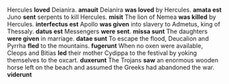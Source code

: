 Hercules **loved** Deianira. **amauit**
Deianira **was loved** by Hercules. **amata est**
Juno **sent** serpents to kill Hercules. **misit**
The lion of Nemea **was killed** by Hercules. **interfectus est**
Apollo **was given** into slavery to Admetus, king of Thessaly. **datus est**
Messengers **were sent**. **missa sunt**
The daughters **were given** in marriage. **datae sunt**
To escape the flood, Deucalion and Pyrrha **fled** to the mountains. **fugerunt**
When no oxen were available, Cleops and Bitias **led** their mother Cydippa to the festival by yoking themselves to the oxcart. **duxerunt**
The Trojans **saw** an enormous wooden horse left on the beach and assumed the Greeks had abandoned the war. **viderunt**
